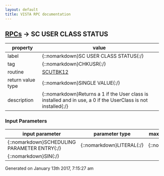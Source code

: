 ```yaml
---
layout: default
title: VISTA RPC documentation
---
```




## [RPCs](TableOfContent.md) &#8594; SC USER CLASS STATUS 

 property | value 
--- | --- 
 label | {::nomarkdown}SC USER CLASS STATUS{:/}
 tag | {::nomarkdown}CHKUSR{:/}
 routine | [SCUTBK12](http://code.osehra.org/dox/Routine_SCUTBK12_source.html)
 return value type | {::nomarkdown}SINGLE VALUE{:/}
 description | {::nomarkdown}Returns a 1 if the User class is installed and in use, a 0 if the UserClass is not installed{:/}

### Input Parameters

| input parameter | parameter type | maximum data length | required | description | 
| --- | --- | --- | --- | --- | 
| {::nomarkdown}SCHEDULING PARAMETER ENTRY{:/} | {::nomarkdown}LITERAL{:/} | {::nomarkdown}512{:/} | {::nomarkdown}true{:/} |  | 
| {::nomarkdown}SIN{:/} |  |  |  |  | 




 Generated on January 13th 2017, 7:15:27 am